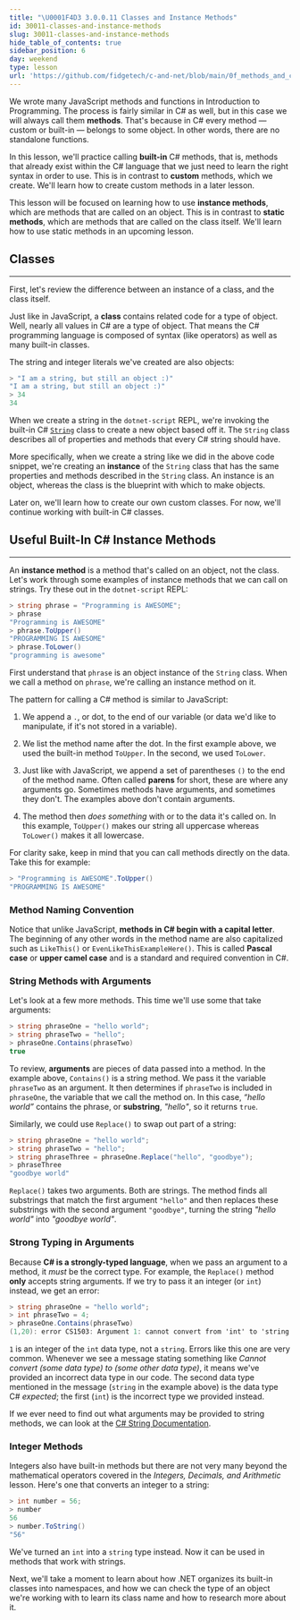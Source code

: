 ```yaml
---
title: "\U0001F4D3 3.0.0.11 Classes and Instance Methods"
id: 30011-classes-and-instance-methods
slug: 30011-classes-and-instance-methods
hide_table_of_contents: true
sidebar_position: 6
day: weekend
type: lesson
url: 'https://github.com/fidgetech/c-and-net/blob/main/0f_methods_and_classes.md'
---
```


We wrote many JavaScript methods and functions in Introduction to Programming. The process is fairly similar in C# as well, but in this case we will always call them **methods**. That's because in C# every method — custom or built-in — belongs to some object. In other words, there are no standalone functions.

In this lesson, we'll practice calling **built-in** C# methods, that is, methods that already exist within the C# language that we just need to learn the right syntax in order to use. This is in contrast to **custom** methods, which we create. We'll learn how to create custom methods in a later lesson. 

This lesson will be focused on learning how to use **instance methods**, which are methods that are called on an object. This is in contrast to **static methods**, which are methods that are called on the class itself. We'll learn how to use static methods in an upcoming lesson.

## Classes
---

First, let's review the difference between an instance of a class, and the class itself.

Just like in JavaScript, a **class** contains related code for a type of object. Well, nearly all values in C# are a type of object. That means the C# programming language is composed of syntax (like operators) as well as many built-in classes.

The string and integer literals we've created are also objects:

```csharp
> "I am a string, but still an object :)"
"I am a string, but still an object :)"
> 34
34
```

When we create a string in the `dotnet-script` REPL, we're invoking the built-in C# [`String`](https://learn.microsoft.com/en-us/dotnet/api/system.string?view=net-6.0) class to create a new object based off it. The `String` class describes all of properties and methods that every C# string should have. 

More specifically, when we create a string like we did in the above code snippet, we're creating an **instance** of the `String` class that has the same properties and methods described in the `String` class. An instance is an object, whereas the class is the blueprint with which to make objects.

Later on, we'll learn how to create our own custom classes. For now, we'll continue working with built-in C# classes.

## Useful Built-In C# Instance Methods
---

An **instance method** is a method that's called on an object, not the class. Let's work through some examples of instance methods that we can call on strings. Try these out in the `dotnet-script` REPL:

```csharp
> string phrase = "Programming is AWESOME";
> phrase
"Programming is AWESOME"
> phrase.ToUpper()
"PROGRAMMING IS AWESOME"
> phrase.ToLower()
"programming is awesome"
```

First understand that `phrase` is an object instance of the `String` class. When we call a method on `phrase`, we're calling an instance method on it.

The pattern for calling a C# method is similar to JavaScript:

1. We append a `.`, or dot, to the end of our variable (or data we'd like to manipulate, if it's not stored in a variable).

2. We list the method name after the dot. In the first example above, we used the built-in method `ToUpper`. In the second, we used `ToLower`.

3. Just like with JavaScript, we append a set of parentheses `()` to the end of the method name. Often called **parens** for short, these are where any arguments go. Sometimes methods have arguments, and sometimes they don't. The examples above don't contain arguments.

4. The method then _does something_ with or to the data it's called on. In this example, `ToUpper()` makes our string all uppercase whereas `ToLower()` makes it all lowercase.

For clarity sake, keep in mind that you can call methods directly on the data. Take this for example:

```csharp
> "Programming is AWESOME".ToUpper()
"PROGRAMMING IS AWESOME"
```

### Method Naming Convention

Notice that unlike JavaScript, **methods in C# begin with a capital letter**. The beginning of any other words in the method name are also capitalized such as `LikeThis()` or `EvenLikeThisExampleHere()`. This is called **Pascal case** or **upper camel case** and is a standard and required convention in C#.

### String Methods with Arguments

Let's look at a few more methods. This time we'll use some that take arguments:

```csharp
> string phraseOne = "hello world";
> string phraseTwo = "hello";
> phraseOne.Contains(phraseTwo)
true
```

To review, **arguments** are pieces of data passed into a method. In the example above, `Contains()` is a string method. We pass it the variable `phraseTwo` as an argument. It then determines if `phraseTwo` is included in `phraseOne`, the variable that we call the method on. In this case, _“hello world”_ contains the phrase, or **substring**, _"hello"_, so it returns `true`.

Similarly, we could use `Replace()` to swap out part of a string:

```csharp
> string phraseOne = "hello world";
> string phraseTwo = "hello";
> string phraseThree = phraseOne.Replace("hello", "goodbye");
> phraseThree
"goodbye world"
```

`Replace()` takes two arguments. Both are strings. The method finds all substrings that match the first argument `"hello"` and then replaces these substrings with the second argument `"goodbye"`, turning the string _"hello world"_ into _"goodbye world"_.

### Strong Typing in Arguments

Because **C# is a strongly-typed language**, when we pass an argument to a method, it _must_ be the correct type. For example, the `Replace()` method **only** accepts string arguments. If we try to pass it an integer (or `int`) instead, we get an error:

```csharp
> string phraseOne = "hello world";
> int phraseTwo = 4;
> phraseOne.Contains(phraseTwo)
(1,20): error CS1503: Argument 1: cannot convert from 'int' to 'string'
```

`1` is an integer of the `int` data type, not a `string`. Errors like this one are very common. Whenever we see a message stating something like _Cannot convert (some data type) to (some other data type)_, it means we've provided an incorrect data type in our code. The second data type mentioned in the message (`string` in the example above) is the data type C# _expected_; the first (`int`) is the incorrect type we provided instead.

If we ever need to find out what arguments may be provided to string methods, we can look at the [C# String Documentation](https://msdn.microsoft.com/en-us/library/System.String_methods(v=vs.110).aspx).

### Integer Methods

Integers also have built-in methods but there are not very many beyond the mathematical operators covered in the _Integers, Decimals, and Arithmetic_ lesson. Here's one that converts an integer to a string:

```csharp
> int number = 56;
> number
56
> number.ToString()
"56"
```

We've turned an `int` into a `string` type instead. Now it can be used in methods that work with strings.

Next, we'll take a moment to learn about how .NET organizes its built-in classes into namespaces, and how we can check the type of an object we're working with to learn its class name and how to research more about it.